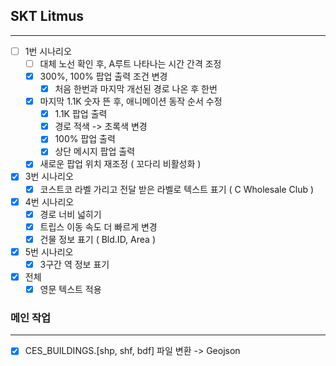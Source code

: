 ## SKT Litmus
---
- [ ] 1번 시나리오
	- [ ] 대체 노선 확인 후, A루트 나타나는 시간 간격 조정
	- [x] 300%, 100% 팝업 출력 조건 변경
		- [x] 처음 한번과 마지막 개선된 경로 나온 후 한번
	- [x] 마지막 1.1K 숫자 뜬 후, 애니메이션 동작 순서 수정
		- [x] 1.1K 팝업 출력
		- [x] 경로 적색 -> 초록색 변경
		- [x] 100% 팝업 출력
		- [x] 상단 메시지 팝업 출력
	- [x] 새로운 팝업 위치 재조정 ( 꼬다리 비활성화 )

- [x] 3번 시나리오
	- [x] 코스트코 라벨 가리고 전달 받은 라벨로 텍스트 표기 ( C Wholesale Club )

- [x] 4번 시나리오
	- [x] 경로 너비 넓히기
	- [x] 트립스 이동 속도 더 빠르게 변경
	- [x] 건물 정보 표기 ( Bld.ID, Area )

- [x] 5번 시나리오
	- [x] 3구간 역 정보 표기

- [x] 전체
	- [x] 영문 텍스트 적용

### 메인 작업
---
- [x] CES_BUILDINGS.[shp, shf, bdf] 파일 변환 -> Geojson